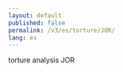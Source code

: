 ```yaml
---
layout: default
published: false
permalink: /v3/es/torture/JOR/
lang: es
---
```


torture analysis JOR
